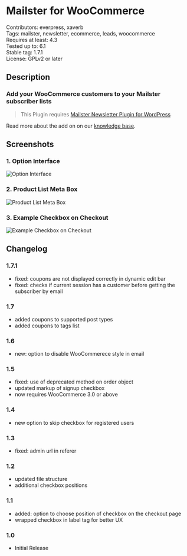 # Mailster for WooCommerce

Contributors: everpress, xaverb  
Tags: mailster, newsletter, ecommerce, leads, woocommerce  
Requires at least: 4.3  
Tested up to: 6.1  
Stable tag: 1.7.1  
License: GPLv2 or later

## Description

### Add your WooCommerce customers to your Mailster subscriber lists

> This Plugin requires [Mailster Newsletter Plugin for WordPress](https://mailster.co/?utm_campaign=wporg&utm_source=wordpress.org&utm_medium=readme&utm_term=WooCommerce)

Read more about the add on on our [knowledge base](https://kb.mailster.co/mailster-and-woocommerce/).

## Screenshots

### 1. Option Interface

![Option Interface](https://ps.w.org/mailster-woocommerce/assets/screenshot-1.png)

### 2. Product List Meta Box

![Product List Meta Box](https://ps.w.org/mailster-woocommerce/assets/screenshot-2.png)

### 3. Example Checkbox on Checkout

![Example Checkbox on Checkout](https://ps.w.org/mailster-woocommerce/assets/screenshot-3.png)

## Changelog

### 1.7.1

-   fixed: coupons are not displayed correctly in dynamic edit bar
-   fixed: checks if current session has a customer before getting the subscriber by email

### 1.7

-   added coupons to supported post types
-   added coupons to tags list

### 1.6

-   new: option to disable WooCommerece style in email

### 1.5

-   fixed: use of deprecated method on order object
-   updated markup of signup checkbox
-   now requires WooCommerce 3.0 or above

### 1.4

-   new option to skip checkbox for registered users

### 1.3

-   fixed: admin url in referer

### 1.2

-   updated file structure
-   additional checkbox positions

### 1.1

-   added: option to choose position of checkbox on the checkout page
-   wrapped checkbox in label tag for better UX

### 1.0

-   Initial Release
